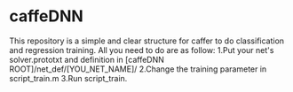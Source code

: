# caffeDNN
This repository is a simple and clear structure for caffer to do classification and regression training.
All you need to do are as follow:
  1.Put your net's solver.prototxt and definition in [caffeDNN ROOT]/net_def/[YOU_NET_NAME]/
  2.Change the training parameter in script_train.m
  3.Run script_train.
